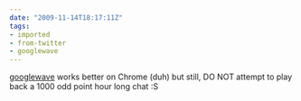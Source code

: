```yaml
---
date: "2009-11-14T18:17:11Z"
tags:
- imported
- from-twitter
- googlewave
---
```

[googlewave](/tags/googlewave) works better on Chrome \(duh\) but still, DO NOT attempt to play back a 1000 odd point hour long chat :S

